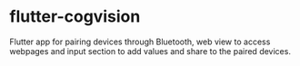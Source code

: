 # flutter-cogvision
Flutter app for pairing devices through Bluetooth, web view to access webpages and input section to add values and share to the paired devices.
